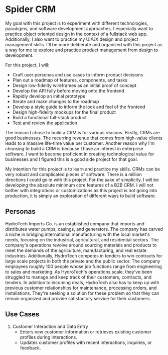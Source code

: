 # Spider CRM
My goal with this project is to experiment with different technologies, paradigms, and software development approaches.
I especially want to practice object oriented design in the context of a fullstack web app. Additionally, I also want to practice my UI/UX design and project management skills. I'll be more deliberate and organized with this project as a way for me to explore and practice product management from design to development.

For this project, I will:
- Craft user personas and use cases to inform product decisions
- Plan out a roadmap of features, components, and tasks
- Design low-fidelity wireframes as an initial proof of concept
- Develop the API fully before moving onto the frontend
- Rapidly develop an initial prototype
- Iterate and make changes to the roadmap
- Develop a style guide to inform the look and feel of the frontend
- Design high-fidelity mockups for the final product
- Build a functional full-stack product
- Test and review the application

The reason I chose to build a CRM is for various reasons. Firstly, CRMs are good businesses. The recurring revenue that comes from high-value clients leads to a massive life-time value per customer. Another reason why I'm choosing to build a CRM is because I have an interest in enterprise software. I want to become proficient in creating technological value for businesses and I figured this is a good side project for that goal.

My intention for this project is to learn and practice my skills. CRMs can be very robust and complicated pieces of software. There is a million directions I could go in with this project. For the sake of simplicity, I will be developing the absolute minimum core features of a B2B CRM. I will not bother with integrations or customizations as this project is not going into production, it is simply an exploration of different ways to build software. 

## Personas
HydroTech Imports Co. is an established company that imports and distributes water pumps, casings, and generators. The company has carved a niche in bridging international manufacturing with the local market's needs, focusing on the industrial, agricultural, and residential sectors.
The company's operations revolve around sourcing materials and products to meet the demands of the agriculture, manufacturing, and real estate industries. Additionally, HydroTech competes in tenders to win contracts for large scale projects in both the private and the public sector.
The company employees roughly 100 people whose job functions range from engineering to sales and marketing. 
As HydroTech's operations scale, they've been struggled to manage and keep track of their customers, contracts, and tenders. In addition to incoming deals, HydroTech also has to keep up with previous customer relationships for maintenance, processing orders, and installations.
They're seeking a solution for these problem so that they can remain organized and provide satisfactory service for their customers.

## Use Cases

1. Customer Interaction and Data Entry
    - Enters new customer information or retrieves existing customer profiles during interactions.
    - Updates customer profiles with recent interactions, inquiries, or feedback.
